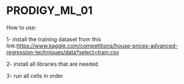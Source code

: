 # PRODIGY_ML_01
How to use:

1- install the training dataset from this link:https://www.kaggle.com/competitions/house-prices-advanced-regression-techniques/data?select=train.csv

2- install all libraries that are needed

3- run all cells in order
